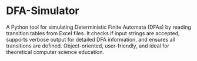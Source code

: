 # DFA-Simulator
A Python tool for simulating Deterministic Finite Automata (DFAs) by reading transition tables from Excel files. It checks if input strings are accepted, supports verbose output for detailed DFA information, and ensures all transitions are defined. Object-oriented, user-friendly, and ideal for theoretical computer science education.

